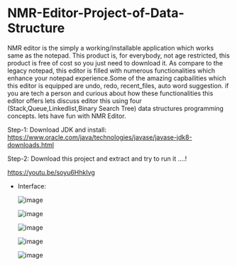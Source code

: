 # NMR-Editor-Project-of-Data-Structure

NMR editor is the simply a working/installable application which works same as the notepad. This product is, for everybody, not age restricted, this product is free of cost so you just need to download it. As compare to the legacy notepad, this editor is filled with numerous functionalities which enhance your notepad experience.Some of the amazing capbailities which this editor is equipped are undo, redo, recent_files, auto word suggestion. if you are tech a person and curious about how these functionalities this editor offers lets discuss editor this using four (Stack,Queue,Linkedlist,Binary Search Tree) data structures programming concepts.
lets have fun with NMR Editor.

Step-1: Download JDK and install: https://www.oracle.com/java/technologies/javase/javase-jdk8-downloads.html

Step-2: Download this project and extract and try to run it ....!

https://youtu.be/soyu6HhkIvg


* Interface:
 
  ![image](https://user-images.githubusercontent.com/75582860/155855093-e20a6455-e4fb-42a4-a4b2-c1a0f77b6385.png)

  ![image](https://user-images.githubusercontent.com/75582860/155855100-94e1514e-c028-4abf-b276-0b94449bf95a.png)

  ![image](https://user-images.githubusercontent.com/75582860/155855106-658053f1-6ab7-4408-90b7-e8d5f9fcfb39.png)

  ![image](https://user-images.githubusercontent.com/75582860/155855109-e79c1853-e312-47bc-8495-9023ea70a06a.png)

  ![image](https://user-images.githubusercontent.com/75582860/155855112-ab8c2170-dbcc-4856-a886-c3bc3ca3f621.png)


